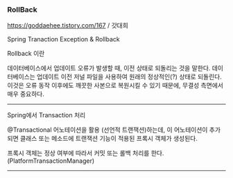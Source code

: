 ### RollBack

https://goddaehee.tistory.com/167 / 갓대희 

Spring Tranaction Exception & Rollback



Rollback 이란 

데이터베이스에서 업데이트 오류가 발생할 때, 이전 상태로 되돌리는 것을 말한다. 데이터베이스는 업데이트 이전 저널 파일을 사용하여 원래의 정상적인(?) 상태로 되돌린다. 이것은 오류 동작 이후에도 깨끗한 사본으로 복원시킬 수 있기 때문에, 무결성 측면에서 매우 중요하다. 

___

Spring에서 Transaction 처리 

@Transactional 어노테이션을 활용 (선언적 트랜잭션)하는데, 이 어노테이션이 추가되면 클래스 또는 메소드에 트랜잭션 기능이 적용된 프록시 객체가 생성된다.

프록시 객체는 정상 여부에 따라서 커밋 또는 롤백 처리를 한다. (PlatformTransactionManager)

___





